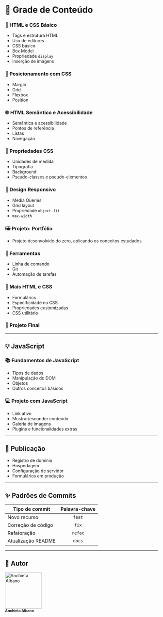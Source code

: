 # 📘 Grade de Conteúdo

### 🧱 HTML e CSS Básico
- Tags e estrutura HTML  
- Uso de editores  
- CSS básico  
- Box Model  
- Propriedade `display`  
- Inserção de imagens

### 📐 Posicionamento com CSS
- Margin  
- Grid  
- Flexbox  
- Position

### 🌐 HTML Semântico e Acessibilidade
- Semântica e acessibilidade  
- Pontos de referência  
- Listas  
- Navegação

### 🎨 Propriedades CSS
- Unidades de medida  
- Tipografia  
- Background  
- Pseudo-classes e pseudo-elementos

### 📱 Design Responsivo
- Media Queries  
- Grid layout  
- Propriedade `object-fit`  
- `max-width`  

### 🖼️ Projeto: Portfólio
- Projeto desenvolvido do zero, aplicando os conceitos estudados

### 🔧 Ferramentas
- Linha de comando  
- Git  
- Automação de tarefas

### 🧩 Mais HTML e CSS
- Formulários  
- Especificidade no CSS  
- Propriedades customizadas  
- CSS utilitário

### 🏁 Projeto Final

---

## 💡 JavaScript

### 📚 Fundamentos de JavaScript
- Tipos de dados  
- Manipulação do DOM  
- Objetos  
- Outros conceitos básicos

### 💻 Projeto com JavaScript
- Link ativo  
- Mostrar/esconder conteúdo  
- Galeria de imagens  
- Plugins e funcionalidades extras

---

## 🚀 Publicação
- Registro de domínio  
- Hospedagem  
- Configuração de servidor  
- Formulários em produção

---

## ✨ Padrões de Commits

| Tipo de commit     | Palavra-chave |
|--------------------|:-------------:|
| Novo recurso       | `feat`        |
| Correção de código | `fix`         |
| Refatoração        | `refac`       |
| Atualização README | `docs`        |

---

## 🔷 Autor

<div **align**="center">
  <a href="https://github.com/Chiet4" target="_blank">
    <img src="https://avatars.githubusercontent.com/u/111232477?v=4" width="120px" alt="Anchieta Albano"/>
    <br />
    <sub><b>Anchieta Albano</b></sub>
  </a>
</div>
